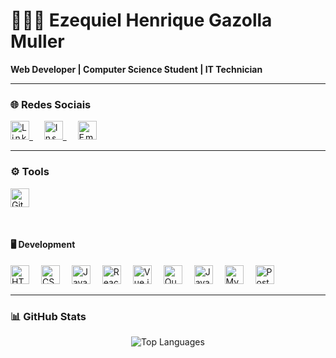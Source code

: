 # 👨🏻‍💻 Ezequiel Henrique Gazolla Muller

**Web Developer | Computer Science Student | IT Technician**

---

### 🌐 Redes Sociais

<p align="left" style="letter-spacing:2px">
  <a href="https://www.linkedin.com/in/ezequielhgmuller/">
    <img src="https://cdn.jsdelivr.net/gh/devicons/devicon/icons/linkedin/linkedin-original.svg" width="30px" title="LinkedIn"/>
  </a>
  &nbsp;&nbsp;
  <a href="https://www.instagram.com/ezequielmuller__">
    <img src="https://cdn-icons-png.flaticon.com/512/174/174855.png" width="30px" title="Instagram"/>
  </a>
  &nbsp;&nbsp;
  <a href="mailto:zikimuller017@gmail.com">
    <img src="https://cdn-icons-png.flaticon.com/512/732/732200.png" width="30px" title="Email"/>
  </a>
</p>

---

### ⚙️ Tools

<p align="left">
  <img alt="Git" title="Git" width="30px" style="margin-right:15px;" src="https://cdn.jsdelivr.net/gh/devicons/devicon/icons/git/git-original.svg"/>
</p>

<br/>

#### 🖥️ Development

<p align="left">
  <img alt="HTML" title="HTML" width="30px" style="margin-right:15px;" src="https://cdn.jsdelivr.net/gh/devicons/devicon/icons/html5/html5-original.svg"/>
  <img alt="CSS" title="CSS" width="30px" style="margin-right:15px;" src="https://cdn.jsdelivr.net/gh/devicons/devicon/icons/css3/css3-original.svg"/>
  <img alt="JavaScript" title="JavaScript" width="30px" style="margin-right:15px;" src="https://cdn.jsdelivr.net/gh/devicons/devicon/icons/javascript/javascript-original.svg"/>
  <img alt="React" title="React (em aprendizado)" width="30px" style="margin-right:15px;" src="https://cdn.jsdelivr.net/gh/devicons/devicon/icons/react/react-original.svg"/>
  <img alt="Vue.js" title="Vue.js" width="30px" style="margin-right:15px;" src="https://cdn.jsdelivr.net/gh/devicons/devicon/icons/vuejs/vuejs-original.svg"/>
  <img alt="Quasar" title="Quasar Framework" width="30px" style="margin-right:15px;" src="https://cdn.jsdelivr.net/gh/devicons/devicon/icons/quasar/quasar-original.svg"/>
  <img alt="Java" title="Java" width="30px" style="margin-right:15px;" src="https://cdn.jsdelivr.net/gh/devicons/devicon/icons/java/java-original.svg"/>
  <img alt="MySQL" title="MySQL" width="30px" style="margin-right:15px;" src="https://cdn.jsdelivr.net/gh/devicons/devicon/icons/mysql/mysql-original.svg"/>
  <img alt="PostgreSQL" title="PostgreSQL" width="30px" src="https://cdn.jsdelivr.net/gh/devicons/devicon/icons/postgresql/postgresql-original.svg"/>
</p>

---

### 📊 GitHub Stats

<p align="center">
  <img src="https://github-readme-stats.vercel.app/api/top-langs/?username=ezequielmuller&layout=compact&theme=radical" alt="Top Languages" />
</p>

